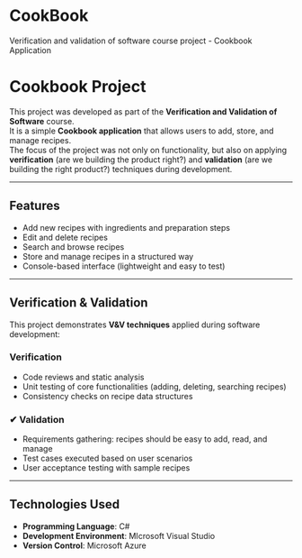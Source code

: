 # CookBook
Verification and validation of software course project - Cookbook Application


# Cookbook Project

This project was developed as part of the **Verification and Validation of Software** course.  
It is a simple **Cookbook application** that allows users to add, store, and manage recipes.  
The focus of the project was not only on functionality, but also on applying **verification** (are we building the product right?) and **validation** (are we building the right product?) techniques during development.

---

## Features
- Add new recipes with ingredients and preparation steps  
- Edit and delete recipes  
- Search and browse recipes  
- Store and manage recipes in a structured way  
- Console-based interface (lightweight and easy to test)  

---

## Verification & Validation
This project demonstrates **V&V techniques** applied during software development:

### Verification 
- Code reviews and static analysis  
- Unit testing of core functionalities (adding, deleting, searching recipes)  
- Consistency checks on recipe data structures  

### ✔ Validation 
- Requirements gathering: recipes should be easy to add, read, and manage  
- Test cases executed based on user scenarios  
- User acceptance testing with sample recipes  

---

## Technologies Used
- **Programming Language**: C# 
- **Development Environment**: MIcrosoft Visual Studio
- **Version Control**: Microsoft Azure 



